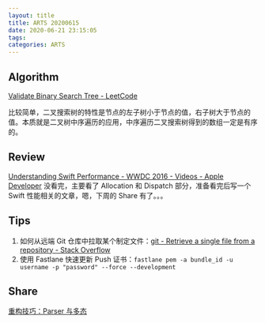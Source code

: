 ```yaml
---
layout: title
title: ARTS 20200615
date: 2020-06-21 23:15:05
tags:
categories: ARTS
---
```

## Algorithm
[Validate Binary Search Tree - LeetCode](https://leetcode.com/problems/validate-binary-search-tree/)

比较简单，二叉搜索树的特性是节点的左子树小于节点的值，右子树大于节点的值。本质就是二叉树中序遍历的应用，中序遍历二叉搜索树得到的数组一定是有序的。

## Review
[Understanding Swift Performance - WWDC 2016 - Videos - Apple Developer](https://developer.apple.com/videos/play/wwdc2016/416/)
没看完，主要看了 Allocation 和 Dispatch 部分，准备看完后写一个 Swift 性能相关的文章，嗯，下周的 Share 有了。。。

## Tips
1. 如何从远端 Git 仓库中拉取某个制定文件：[git - Retrieve a single file from a repository - Stack Overflow](https://stackoverflow.com/questions/1125476/retrieve-a-single-file-from-a-repository)
2. 使用 Fastlane 快速更新 Push 证书：`fastlane pem -a bundle_id -u username -p "password" --force --development`

## Share
[重构技巧：Parser 与多态](https://joeshang.github.io/2020/06/20/refactor-parser-and-polymorphism/)

